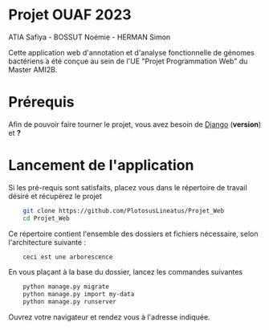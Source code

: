 # Projet OUAF 2023
ATIA Safiya - BOSSUT Noémie - HERMAN Simon

Cette application web d'annotation et d'analyse fonctionnelle de génomes bactériens a été conçue au sein de l'UE "Projet Programmation Web" du Master AMI2B. 

# Prérequis

Afin de pouvoir faire tourner le projet, vous avez besoin de [Django](https://www.djangoproject.com/) (**version**) et **?**


# Lancement de l'application
Si les pré-requis sont satisfaits, placez vous dans le répertoire de travail désiré et récupérez le projet
```bash
    git clone https://github.com/PlotosusLineatus/Projet_Web
    cd Projet_Web
```
Ce répertoire contient l'ensemble des dossiers et fichiers nécessaire, selon l'architecture suivante :
```bash
    ceci est une arborescence
```
En vous plaçant à la base du dossier, lancez les commandes suivantes
```bash
    python manage.py migrate
    python manage.py import my-data
    python manage.py runserver
```
Ouvrez votre navigateur et rendez vous à l'adresse indiquée. 
